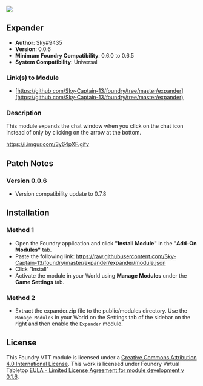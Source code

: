 ![](https://img.shields.io/badge/Foundry-v0.7.8-informational)
## Expander

* **Author**: Sky#9435
* **Version**: 0.0.6
* **Minimum Foundry Compatibility**: 0.6.0 to 0.6.5
* **System Compatibility**: Universal

### Link(s) to Module
* [https://github.com/Sky-Captain-13/foundry/tree/master/expander](https://github.com/Sky-Captain-13/foundry/tree/master/expander)

### Description
This module expands the chat window when you click on the chat icon instead of only by clicking on the arrow at the bottom.

https://i.imgur.com/3y64pXF.gifv

## Patch Notes
### Version 0.0.6
* Version compatibility update to 0.7.8

## Installation
### Method 1
* Open the Foundry application and click **"Install Module"** in the **"Add-On Modules"** tab.
* Paste the following link: https://raw.githubusercontent.com/Sky-Captain-13/foundry/master/expander/expander/module.json
* Click "Install"
* Activate the module in your World using **Manage Modules** under the **Game Settings** tab.

### Method 2
* Extract the expander.zip file to the public/modules directory. Use the `Manage Modules` in your World on the Settings tab of the sidebar on the right and then enable the `Expander` module.

## License
This Foundry VTT module is licensed under a [Creative Commons Attribution 4.0 International License](http://creativecommons.org/licenses/by/4.0/).
This work is licensed under Foundry Virtual Tabletop [EULA - Limited License Agreement for module development v 0.1.6](http://foundryvtt.com/pages/license.html).

